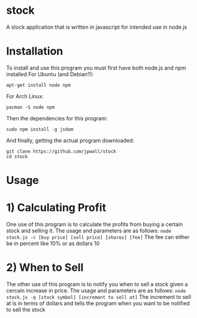 # stock
A stock application that is written in javascript for intended use in node.js
# Installation
To install and use this program you must first have both node.js and npm installed
For Ubuntu (and Debian?):

`apt-get install node npm`

For Arch Linux:

`pacman -S node npm`

Then the dependencies for this program:

`sudo npm install -g jsdom`

And finally, getting the actual program downloaded:
```
git clone https://github.com/jpwall/stock
cd stock
```

# Usage
# 1) Calculating Profit
One use of this program is to calculate the profits from buying a certain stock and selling it. The usage and parameters are as follows:
`node stock.js -c [buy price] [sell price] [shares] [fee]`
The fee can either be in percent like 10% or as dollars 10

# 2) When to Sell
The other use of this program is to notify you when to sell a stock given a cercain increase in price.
The usage and parameters are as follows:
`node stock.js -q [stock symbol] [increment to sell at]`
The increment to sell at is in terms of dollars and tells the program when you want to be notified to sell the stock
